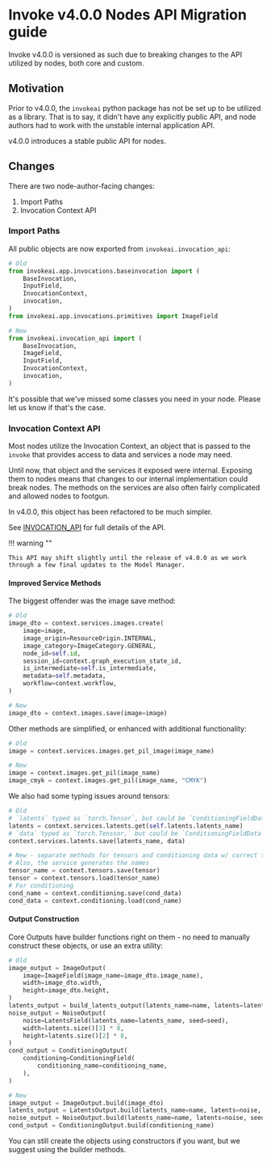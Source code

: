 # Invoke v4.0.0 Nodes API Migration guide

Invoke v4.0.0 is versioned as such due to breaking changes to the API utilized
by nodes, both core and custom.

## Motivation

Prior to v4.0.0, the `invokeai` python package has not be set up to be utilized
as a library. That is to say, it didn't have any explicitly public API, and node
authors had to work with the unstable internal application API.

v4.0.0 introduces a stable public API for nodes.

## Changes

There are two node-author-facing changes:

1. Import Paths
1. Invocation Context API

### Import Paths

All public objects are now exported from `invokeai.invocation_api`:

```py
# Old
from invokeai.app.invocations.baseinvocation import (
    BaseInvocation,
    InputField,
    InvocationContext,
    invocation,
)
from invokeai.app.invocations.primitives import ImageField

# New
from invokeai.invocation_api import (
    BaseInvocation,
    ImageField,
    InputField,
    InvocationContext,
    invocation,
)
```

It's possible that we've missed some classes you need in your node. Please let
us know if that's the case.

### Invocation Context API

Most nodes utilize the Invocation Context, an object that is passed to the
`invoke` that provides access to data and services a node may need.

Until now, that object and the services it exposed were internal. Exposing them
to nodes means that changes to our internal implementation could break nodes.
The methods on the services are also often fairly complicated and allowed nodes
to footgun.

In v4.0.0, this object has been refactored to be much simpler.

See [INVOCATION_API](./INVOCATION_API.md) for full details of the API.

!!! warning ""

    This API may shift slightly until the release of v4.0.0 as we work through a few final updates to the Model Manager.

#### Improved Service Methods

The biggest offender was the image save method:

```py
# Old
image_dto = context.services.images.create(
    image=image,
    image_origin=ResourceOrigin.INTERNAL,
    image_category=ImageCategory.GENERAL,
    node_id=self.id,
    session_id=context.graph_execution_state_id,
    is_intermediate=self.is_intermediate,
    metadata=self.metadata,
    workflow=context.workflow,
)

# New
image_dto = context.images.save(image=image)
```

Other methods are simplified, or enhanced with additional functionality:

```py
# Old
image = context.services.images.get_pil_image(image_name)

# New
image = context.images.get_pil(image_name)
image_cmyk = context.images.get_pil(image_name, "CMYK")
```

We also had some typing issues around tensors:

```py
# Old
# `latents` typed as `torch.Tensor`, but could be `ConditioningFieldData`
latents = context.services.latents.get(self.latents.latents_name)
# `data` typed as `torch.Tenssor,` but could be `ConditioningFieldData`
context.services.latents.save(latents_name, data)

# New - separate methods for tensors and conditioning data w/ correct typing
# Also, the service generates the names
tensor_name = context.tensors.save(tensor)
tensor = context.tensors.load(tensor_name)
# For conditioning
cond_name = context.conditioning.save(cond_data)
cond_data = context.conditioning.load(cond_name)
```

#### Output Construction

Core Outputs have builder functions right on them - no need to manually
construct these objects, or use an extra utility:

```py
# Old
image_output = ImageOutput(
    image=ImageField(image_name=image_dto.image_name),
    width=image_dto.width,
    height=image_dto.height,
)
latents_output = build_latents_output(latents_name=name, latents=latents, seed=None)
noise_output = NoiseOutput(
    noise=LatentsField(latents_name=latents_name, seed=seed),
    width=latents.size()[3] * 8,
    height=latents.size()[2] * 8,
)
cond_output = ConditioningOutput(
    conditioning=ConditioningField(
        conditioning_name=conditioning_name,
    ),
)

# New
image_output = ImageOutput.build(image_dto)
latents_output = LatentsOutput.build(latents_name=name, latents=noise, seed=self.seed)
noise_output = NoiseOutput.build(latents_name=name, latents=noise, seed=self.seed)
cond_output = ConditioningOutput.build(conditioning_name)
```

You can still create the objects using constructors if you want, but we suggest
using the builder methods.
